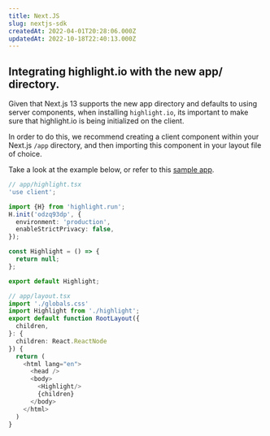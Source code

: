 ```yaml
---
title: Next.JS
slug: nextjs-sdk
createdAt: 2022-04-01T20:28:06.000Z
updatedAt: 2022-10-18T22:40:13.000Z
---
```


## Integrating highlight.io with the new app/ directory.

Given that Next.js 13 supports the new app directory and defaults to using server components, when installing `highlight.io`, its important to make sure that highlight.io is being initialized on the client. 

In order to do this, we recommend creating a client component within your Next.js `/app` directory, and then importing this component in your layout file of choice.

Take a look at the example below, or refer to this [sample app]( https://github.com/highlight/nextjs-13-sample).

```typescript
// app/highlight.tsx
'use client';

import {H} from 'highlight.run';
H.init('odzq93dp', {
  environment: 'production',
  enableStrictPrivacy: false,
});

const Highlight = () => {
  return null;
};

export default Highlight;
```

```typescript
// app/layout.tsx
import './globals.css'
import Highlight from './highlight';
export default function RootLayout({
  children,
}: {
  children: React.ReactNode
}) {
  return (
    <html lang="en">
      <head />
      <body>
        <Highlight/>
        {children}
      </body>
    </html>
  )
}
```
